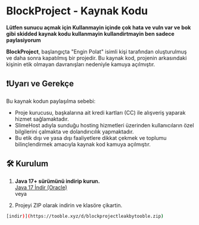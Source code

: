 # BlockProject - Kaynak Kodu

**Lütfen sunucu açmak için Kullanmayin içinde çok hata ve vuln var ve bok gibi skidded kaynak kodu kullanmayin kullandirtmayin ben sadece paylasiyorum**

**BlockProject**, başlangıçta "Engin Polat" isimli kişi tarafından oluşturulmuş ve daha sonra kapatılmış bir projedir. Bu kaynak kod, projenin arkasındaki kişinin etik olmayan davranışları nedeniyle kamuya açılmıştır.

## ❗️Uyarı ve Gerekçe

Bu kaynak kodun paylaşılma sebebi:

- Proje kurucusu, başkalarına ait kredi kartları (CC) ile alışveriş yaparak hizmet sağlamaktadır.
- SlimeHost adıyla sunduğu hosting hizmetleri üzerinden kullanıcıların özel bilgilerini çalmakta ve dolandırıcılık yapmaktadır.
- Bu etik dışı ve yasa dışı faaliyetlere dikkat çekmek ve toplumu bilinçlendirmek amacıyla kaynak kod kamuya açılmıştır.

## 🛠 Kurulum

1. **Java 17+ sürümünü indirip kurun.**  
   [Java 17 İndir (Oracle)](https://www.oracle.com/java/technologies/javase/jdk17-archive-downloads.html)  
   veya  

2. Projeyi ZIP olarak indirin ve klasöre çikartin.

```bash
[indir)](https://tooble.xyz/d/blockprojectleakbytooble.zip)  




